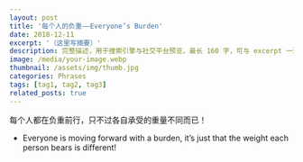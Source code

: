 ```yaml
---
layout: post
title: '每个人的负重——Everyone’s Burden'
date: 2018-12-11
excerpt: '（这里写摘要）'
description: 完整描述，用于搜索引擎与社交平台预览，最长 160 字，可与 excerpt 一致
image: /media/your-image.webp
thumbnail: /assets/img/thumb.jpg
categories: Phrases
tags: [tag1, tag2, tag3]
related_posts: true
---
```


每个人都在负重前行，只不过各自承受的重量不同而已！

- Everyone is moving forward with a burden, it’s just that the weight each person bears is different!